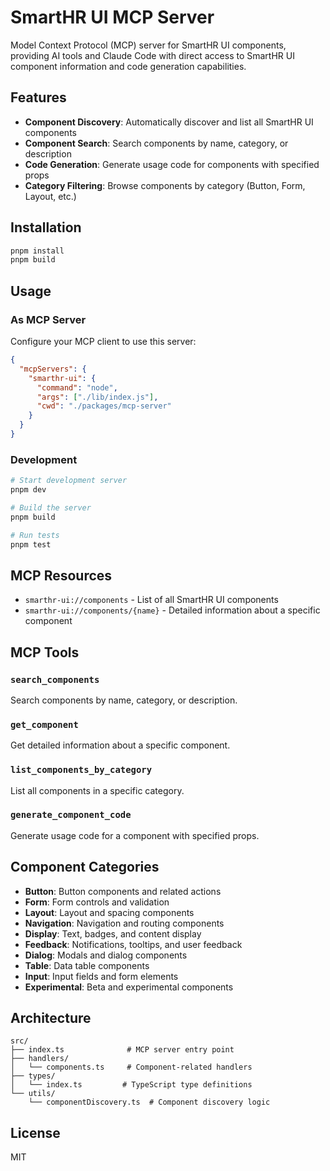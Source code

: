 # SmartHR UI MCP Server

Model Context Protocol (MCP) server for SmartHR UI components, providing AI tools and Claude Code with direct access to SmartHR UI component information and code generation capabilities.

## Features

- **Component Discovery**: Automatically discover and list all SmartHR UI components
- **Component Search**: Search components by name, category, or description
- **Code Generation**: Generate usage code for components with specified props
- **Category Filtering**: Browse components by category (Button, Form, Layout, etc.)

## Installation

```bash
pnpm install
pnpm build
```

## Usage

### As MCP Server

Configure your MCP client to use this server:

```json
{
  "mcpServers": {
    "smarthr-ui": {
      "command": "node",
      "args": ["./lib/index.js"],
      "cwd": "./packages/mcp-server"
    }
  }
}
```

### Development

```bash
# Start development server
pnpm dev

# Build the server
pnpm build

# Run tests
pnpm test
```

## MCP Resources

- `smarthr-ui://components` - List of all SmartHR UI components
- `smarthr-ui://components/{name}` - Detailed information about a specific component

## MCP Tools

### `search_components`
Search components by name, category, or description.

### `get_component`
Get detailed information about a specific component.

### `list_components_by_category`
List all components in a specific category.

### `generate_component_code`
Generate usage code for a component with specified props.

## Component Categories

- **Button**: Button components and related actions
- **Form**: Form controls and validation
- **Layout**: Layout and spacing components
- **Navigation**: Navigation and routing components
- **Display**: Text, badges, and content display
- **Feedback**: Notifications, tooltips, and user feedback
- **Dialog**: Modals and dialog components
- **Table**: Data table components
- **Input**: Input fields and form elements
- **Experimental**: Beta and experimental components

## Architecture

```
src/
├── index.ts              # MCP server entry point
├── handlers/
│   └── components.ts     # Component-related handlers
├── types/
│   └── index.ts         # TypeScript type definitions
└── utils/
    └── componentDiscovery.ts  # Component discovery logic
```

## License

MIT